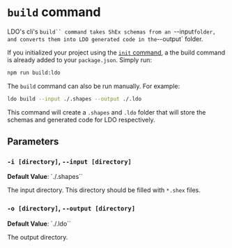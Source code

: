 # `build` command

LDO's cli's `build`` command takes ShEx schemas from an `--input` folder, and converts them into LDO generated code in the `--output` folder.

If you initialized your project using the [`init` command](init.md), a the build command is already added to your `package.json`. Simply run:

```bash
npm run build:ldo
```

The `build` command can also be run manually. For example: 

```bash
ldo build --input ./.shapes --output ./.ldo
```

This command will create a `.shapes` and `.ldo` folder that will store the schemas and generated code for LDO respectively.

## Parameters

### `-i [directory]`, `--input [directory]`

__Default Value__: `./.shapes``

The input directory. This directory should be filled with `*.shex` files.

### `-o [directory]`, `--output [directory]`

__Default Value__: `./.ldo``

The output directory.
